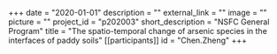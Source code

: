 +++
date = "2020-01-01"
description = ""
external_link = ""
image = ""
picture = ""
project_id = "p202003"
short_description = "NSFC General Program"
title = "The spatio-temporal change of arsenic species in the interfaces of paddy soils"
[[participants]]
    id = "Chen.Zheng"
+++
